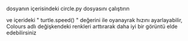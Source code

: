 dosyanın içerisindeki circle.py dosyasını çalıştırın

ve içerideki  " turtle.speed() " değerini ile oyanayrak hızını ayarlayabilir, Colours adlı değişkendeki renkleri arttırarak daha iyi bir görüntü elde edebilirsiniz
